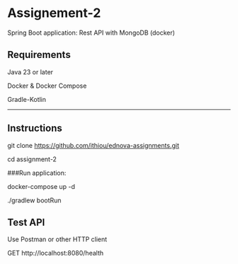 # Assignement-2
Spring Boot application: Rest API with MongoDB (docker)

## Requirements
Java 23 or later 

Docker & Docker Compose

Gradle-Kotlin

---
## Instructions

git clone https://github.com/ithiou/ednova-assignments.git

cd assignment-2

###Run application:

docker-compose up -d

./gradlew bootRun

## Test API
Use Postman or other HTTP client

GET http://localhost:8080/health
